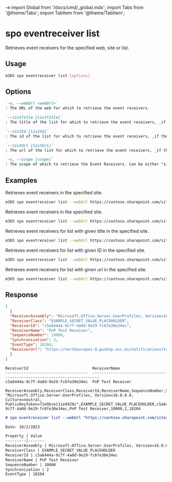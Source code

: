 -e <!-- DISCLAIMER: All secrets, passwords, and sensitive values in this document are examples only and not real credentials. -->
import Global from '/docs/cmd/_global.mdx';
import Tabs from '@theme/Tabs';
import TabItem from '@theme/TabItem';

# spo eventreceiver list

Retrieves event receivers for the specified web, site or list.

## Usage

```sh
m365 spo eventreceiver list [options]
```

## Options

```md definition-list
`-u, --webUrl <webUrl>`
: The URL of the web for which to retrieve the event receivers.

`--listTitle [listTitle]`
: The title of the list for which to retrieve the event receivers, _if the event receivers should be retrieved from a list_. Specify either `listTitle`, `listId` or `listUrl`.

`--listId [listId]`
: The id of the list for which to retrieve the event receivers, _if the event receivers should be retrieved from a list_. Specify either `listTitle`, `listId` or `listUrl`.

`--listUrl [listUrl]`
: The url of the list for which to retrieve the event receivers, _if the event receivers should be retrieved from a list_. Specify either `listTitle`, `listId` or `listUrl`.

`-s, --scope [scope]`
: The scope of which to retrieve the Event Receivers. Can be either "site" or "web". Defaults to "web". Only applicable when not specifying any of the list properties.
```

<Global />

## Examples

Retrieves event receivers in the specified site.

```sh
m365 spo eventreceiver list --webUrl https://contoso.sharepoint.com/sites/contoso-sales
```

Retrieves event receivers in the specified site.

```sh
m365 spo eventreceiver list --webUrl https://contoso.sharepoint.com/sites/contoso-sales --scope site
```

Retrieves event receivers for list with given title in the specified site.

```sh
m365 spo eventreceiver list --webUrl https://contoso.sharepoint.com/sites/contoso-sales --listTitle Events
```

Retrieves event receivers for list with given ID in the specified site.

```sh
m365 spo eventreceiver list --webUrl https://contoso.sharepoint.com/sites/contoso-sales --listId '202b8199-b9de-43fd-9737-7f213f51c991'
```

Retrieves event receivers for list with given url in the specified site.

```sh
m365 spo eventreceiver list --webUrl https://contoso.sharepoint.com/sites/contoso-sales --listUrl '/sites/contoso-sales/lists/Events'
```

## Response

<Tabs>
  <TabItem value="JSON">

  ```json
  [
    {
    "ReceiverAssembly": "Microsoft.Office.Server.UserProfiles, Version=16.0.0.0, Culture=neutral, PublicKeyToken=71e9bce111e9429c",
    "ReceiverClass": "EXAMPLE_SECRET_VALUE_PLACEHOLDER",
    "ReceiverId": "c5a6444a-9c7f-4a0d-9e29-fc6fe30e34ec",
    "ReceiverName": "PnP Test Receiver",
    "SequenceNumber": 10000,
    "Synchronization": 2,
    "EventType": 10204,
    "ReceiverUrl": "https://northeurope1-0.pushnp.svc.ms/notifications?token=b4c0def2-a5ea-490a-bb85-c2e423b1384b"
    }
  ]
  ```

  </TabItem>
  <TabItem value="Text">

  ```text
  ReceiverId                            ReceiverName
  ------------------------------------  -------------------------------------------------------------------------
  c5a6444a-9c7f-4a0d-9e29-fc6fe30e34ec  PnP Test Receiver
  ```

  </TabItem>
  <TabItem value="CSV">

  ```csv
  ReceiverAssembly,ReceiverClass,ReceiverId,ReceiverName,SequenceNumber,Synchronization,EventType
  "Microsoft.Office.Server.UserProfiles, Version=16.0.0.0, Culture=neutral, PublicKeyToken=71e9bce111e9429c",EXAMPLE_SECRET_VALUE_PLACEHOLDER,c5a6444a-9c7f-4a0d-9e29-fc6fe30e34ec,PnP Test Receiver,10000,2,10204
  ```

  </TabItem>
  <TabItem value="Markdown">

  ```md
  # spo eventreceiver list --webUrl "https://contoso.sharepoint.com/sites/contoso-sales"

  Date: 10/2/2023

  Property | Value
  ---------|-------
  ReceiverAssembly | Microsoft.Office.Server.UserProfiles, Version=16.0.0.0, Culture=neutral, PublicKeyToken=71e9bce111e9429c
  ReceiverClass | EXAMPLE_SECRET_VALUE_PLACEHOLDER
  ReceiverId | c5a6444a-9c7f-4a0d-9e29-fc6fe30e34ec
  ReceiverName | PnP Test Receiver
  SequenceNumber | 10000
  Synchronization | 2
  EventType | 10204
  ```

  </TabItem>
</Tabs>
